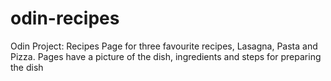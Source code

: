 # odin-recipes
Odin Project: Recipes
Page for three favourite recipes, Lasagna, Pasta and Pizza.
Pages have a picture of the dish, ingredients and steps for preparing the dish